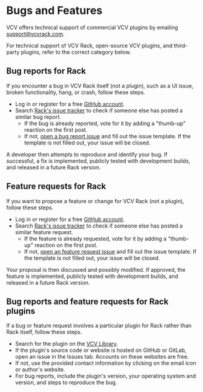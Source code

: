 # Bugs and Features

VCV offers technical support of commercial VCV plugins by emailing <support@vcvrack.com>.

For technical support of VCV Rack, open-source VCV plugins, and third-party plugins, refer to the correct category below.

## Bug reports for Rack

If you encounter a bug in VCV Rack itself (not a plugin), such as a UI issue, broken functionality, hang, or crash, follow these steps.

- Log in or register for a free [GitHub account](https://github.com/).
- Search [Rack's issue tracker](https://github.com/VCVRack/Rack/issues?q=is%3Aissue+is%3Aopen+sort%3Areactions-%2B1-desc) to check if someone else has posted a similar bug report.
	- If the bug is already reported, vote for it by adding a "thumb-up" reaction on the first post.
	- If not, [open a bug report issue](https://github.com/VCVRack/Rack/issues/new?template=bug_report.md) and fill out the issue template.
	If the template is not filled out, your issue will be closed.

A developer then attempts to reproduce and identify your bug.
If successful, a fix is implemented, publicly tested with development builds, and released in a future Rack version.

## Feature requests for Rack

If you want to propose a feature or change for VCV Rack (not a plugin), follow these steps.

- Log in or register for a free [GitHub account](https://github.com/).
- Search [Rack's issue tracker](https://github.com/VCVRack/Rack/issues?q=is%3Aissue+is%3Aopen+sort%3Areactions-%2B1-desc) to check if someone else has posted a similar feature request.
	- If the feature is already requested, vote for it by adding a "thumb-up" reaction on the first post.
	- If not, [open an feature request issue](https://github.com/VCVRack/Rack/issues/new?template=feature_request.md) and fill out the issue template.
	If the template is not filled out, your issue will be closed.

Your proposal is then discussed and possibly modified.
If approved, the feature is implemented, publicly tested with development builds, and released in a future Rack version.

## Bug reports and feature requests for Rack plugins

If a bug or feature request involves a particular plugin for Rack rather than Rack itself, follow these steps.

- Search for the plugin on the [VCV Library](https://library.vcvrack.com/).
- If the plugin's source code or website is hosted on GitHub or GitLab, open an issue in the Issues tab. Accounts on these websites are free.
- If not, use the provided contact information by clicking on the email icon or author's website.
- For bug reports, include the plugin's version, your operating system and version, and steps to reproduce the bug.

